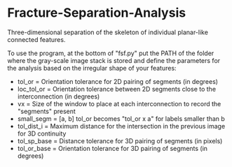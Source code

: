 # Fracture-Separation-Analysis
Three-dimensional separation of the skeleton of individual planar-like connected features.

To use the program, at the bottom of "fsf.py" put the PATH of the folder where the gray-scale image stack is stored and define the parameters for the analysis based on the irregular shape of your features:
- tol_or = Orientation tolerance for 2D pairing of segments (in degrees)
- loc_tol_or = Orientation tolerance between 2D segments close to the interconnection (in degrees)
- vx = Size of the window to place at each interconnection to record the "segments" present
- small_segm = [a, b] tol_or becomes "tol_or x a" for labels smaller than b
- tol_dist_i = Maximum distance for the intersection in the previous image for 3D continuity
- tol_sp_base = Distance tolerance for 3D pairing of segments (in pixels)
- tol_or_base = Orientation tolerance for 3D pairing of segments (in degrees)

